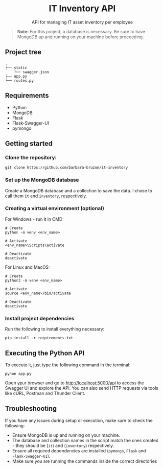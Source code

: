 <h1 align="center">IT Inventory API</h1>
<p align="center">API for managing IT asset inventory per employee</p>

> **Note:** For this project, a database is necessary. Be sure to have MongoDB up and running on your machine before proceeding.

## Project tree
```shell
.
├── static
    └── swagger.json
├── app.py
└── routes.py
```

## Requirements
- Python
- MongoDB
- Flask
- Flask-Swagger-UI
- pymongo

## Getting started
### Clone the repository:
```shell
git clone https://github.com/barbara-bruzon/it-inventory
```
### Set up the MongoDB database
Create a MongoDB database and a collection to save the data. I chose to call them `it` and `inventory`, respectively.

### Creating a virtual environment (optional)
For Windows - run it in CMD:
```shell
# Create
python -m venv <env_name>

# Activate
<env_name>\Scripts\activate

# Deactivate
deactivate
```

For Linux and MacOS:
```shell
# Create
python3 -m venv <env_name>

# Activate
source <env_name>/bin/activate

# Deactivate
deactivate
```

### Install project dependencies
Run the following to install everything necessary:
```shell
pip install -r requirements.txt
```

## Executing the Python API
To execute it, just type the following command in the terminal:
```shell
pyhon app.py
```

Open ypur browser and go to [http://localhost:5000/api](http://localhost:5000/api) to access the Swagger UI and explore the API. You can also send HTTP requests via tools like cURL, Postman and Thunder Client.

## Troubleshooting
If you have any issues during setup or execution, make sure to check the following:
- Ensure MongoDB is up and running on your machine.
- The database and collection names in the script match the ones created - they should be (`it`) and (`inventory`) respectively.
- Ensure all required dependencies are installed (`pymongo`, `Flask` and `Flask-Swagger-UI`).
- Make sure you are running the commands inside the correct directories